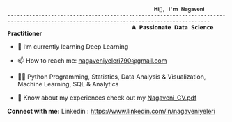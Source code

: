                                                    𝐇𝐢👋, 𝐈'𝐦 𝐍𝐚𝐠𝐚𝐯𝐞𝐧𝐢
    ---------------------------------------------------------------------------------------------------------------------------------------
                                            𝗔 𝗣𝗮𝘀𝘀𝗶𝗼𝗻𝗮𝘁𝗲 𝗗𝗮𝘁𝗮 𝗦𝗰𝗶𝗲𝗻𝗰𝗲 𝗣𝗿𝗮𝗰𝘁𝗶𝘁𝗶𝗼𝗻𝗲𝗿

- 🌱 I’m currently learning Deep Learning
  
- 📫 How to reach me: nagaveniyeleri790@gmail.com
  
- 👨‍💻 Python Programming, Statistics, Data Analysis & Visualization, Machine Learning, SQL & Analytics

- 📄 Know about my experiences check out my [Nagaveni_CV.pdf](https://github.com/Nagaveni790/Nagaveni790/files/12323663/Nagaveni_CV.pdf)

**Connect with me:**
Linkedin : https://www.linkedin.com/in/nagaveniyeleri
